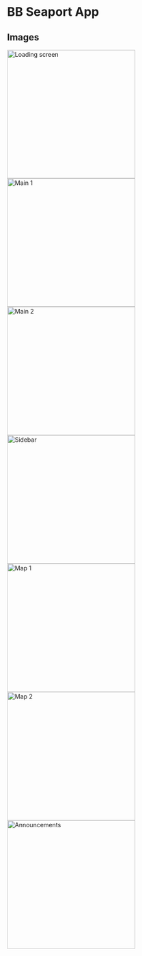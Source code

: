 # BB Seaport App

## Images
<img alt="Loading screen" src="https://github.com/Juaanma/BB-Seaport-App/blob/master/img/loading_screen.png" width="300">
<img alt="Main 1" src="https://github.com/Juaanma/BB-Seaport-App/blob/master/img/main_1.png" width="300">
<img alt="Main 2" src="https://github.com/Juaanma/BB-Seaport-App/blob/master/img/main_2.png" width="300">
<img alt="Sidebar" src="https://github.com/Juaanma/BB-Seaport-App/blob/master/img/sidebar.png" width="300">
<img alt="Map 1" src="https://github.com/Juaanma/BB-Seaport-App/blob/master/img/map_1.png" width="300">
<img alt="Map 2" src="https://github.com/Juaanma/BB-Seaport-App/blob/master/img/map_2.png" width="300">
<img alt="Announcements" src="https://github.com/Juaanma/BB-Seaport-App/blob/master/img/announcements.png" width="300">
